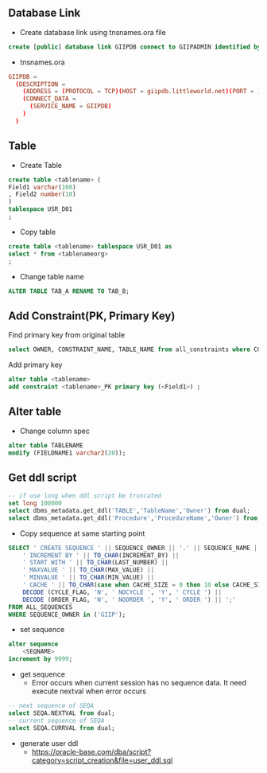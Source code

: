 ## Database Link

* Create database link using tnsnames.ora file
```sql
create [public] database link GIIPDB connect to GIIPADMIN identified by "GIIPPWD" using 'GIIPDBTNS';
```
* tnsnames.ora
```conf
GIIPDB =
  (DESCRIPTION =
    (ADDRESS = (PROTOCOL = TCP)(HOST = giipdb.littleworld.net)(PORT = 1984))
    (CONNECT_DATA =
      (SERVICE_NAME = GIIPDB)
    )
  )
```


## Table

* Create Table

```sql
create table <tablename> (
Field1 varchar(100)
, Field2 number(10)
)
tablespace USR_D01
;
```

* Copy table
```sql
create table <tablename> tablespace USR_D01 as
select * from <tablenameorg>
;
```

* Change table name
```sql
ALTER TABLE TAB_A RENAME TO TAB_B;
```

## Add Constraint(PK, Primary Key)

Find primary key from original table
```sql
select OWNER, CONSTRAINT_NAME, TABLE_NAME from all_constraints where CONSTRAINT_TYPE = 'P' and TABLE_NAME = '<tablename>';
```

Add primary key
```sql
alter table <tablename>
add constraint <tablename>_PK primary key (<Field1>) ;
```

## Alter table

* Change column spec
```sql
alter table TABLENAME
modify (FIELDNAME1 varchar2(20));
```

## Get ddl script

```sql
-- if use long when ddl script be truncated
set long 100000
select dbms_metadata.get_ddl('TABLE','TableName','Owner') from dual;
select dbms_metadata.get_ddl('Procedure','ProcedureName','Owner') from dual;
```

* Copy sequence at same starting point
```sql
SELECT ' CREATE SEQUENCE ' || SEQUENCE_OWNER || '.' || SEQUENCE_NAME ||
	' INCREMENT BY ' || TO_CHAR(INCREMENT_BY) ||
	' START WITH ' || TO_CHAR(LAST_NUMBER) ||
	' MAXVALUE ' || TO_CHAR(MAX_VALUE) ||
	' MINVALUE ' || TO_CHAR(MIN_VALUE) ||
	' CACHE ' || TO_CHAR(case when CACHE_SIZE = 0 then 10 else CACHE_SIZE end) ||
	DECODE (CYCLE_FLAG, 'N', ' NOCYCLE ', 'Y', ' CYCLE ') ||
	DECODE (ORDER_FLAG, 'N', ' NOORDER ', 'Y', ' ORDER ') || ';'
FROM ALL_SEQUENCES
WHERE SEQUENCE_OWNER in ('GIIP');
```
* set sequence
```sql
alter sequence
    <SEQNAME>
increment by 9999;
```
* get sequence
  * Error occurs when current session has no sequence data. It need execute nextval when error occurs
```sql
-- next sequence of SEQA
select SEQA.NEXTVAL from dual;
-- current sequence of SEQA
select SEQA.CURRVAL from dual;
```

* generate user ddl
  * https://oracle-base.com/dba/script?category=script_creation&file=user_ddl.sql

